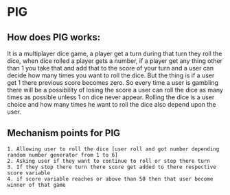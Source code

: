 # PIG

## How does PIG works:
It is a multiplayer dice game, a player get a turn during that turn they roll the dice, when dice rolled a player gets a number, if a player get any thing other than 1 you take that and add that to the score of your turn and a user can decide how many times you want to roll the dice.
But the thing is if a user get 1 there previous score becomes zero. So every time a user is gambling there will be a possibility of losing the score a user can roll the dice as many times as possible unless 1 on dice never appear. 
Rolling the dice is a user choice and how many times he want to roll the dice also depend upon the user.

## Mechanism points for PIG
    1. Allowing user to roll the dice [user roll and got number depending random number generator from 1 to 6]
    2. Asking user if they want to continue to roll or stop there turn 
    3. If they stop there turn there score get added to there respective score variable
    4. if score variable reaches or above than 50 then that user become winner of that game
